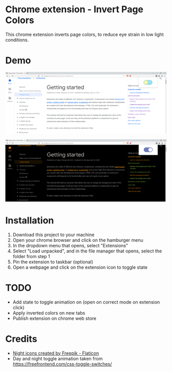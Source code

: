 # Chrome extension - Invert Page Colors

This chrome extension inverts page colors, to reduce eye strain in low light conditions.


# Demo

![](demo/light-state.PNG)

![](demo/dark-state.PNG)


# Installation

1. Download this project to your machine
2. Open your chrome browser and click on the hamburger menu
3. In the dropdown menu that opens, select "Extensions"
4. Select "Load unpacked", and in the file manager that opens, select the folder from step 1
5. Pin the extension to taskbar (optional)
6. Open a webpage and click on the extension icon to toggle state


# TODO

* Add state to toggle animation on (open on correct mode on extension click)
* Apply inverted colors on new tabs
* Publish extension on chrome web store


# Credits

* <a href="https://www.flaticon.com/free-icons/night" title="night icons">Night icons created by Freepik - Flaticon</a>
* Day and night toggle animation taken from https://freefrontend.com/css-toggle-switches/
